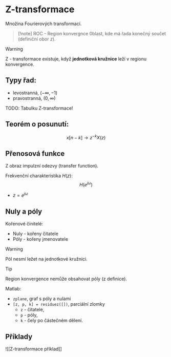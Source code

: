 
# Z-transformace
Množina Fourierových transformací. 

> [!note] ROC - Region konvergnce
>  0blast, kde má řada konečný součet (definiční obor $z$). 

> [!warning]
> Z - transformace existuje, když **jednotková kružnice** leží v regionu konvergence.

## Typy řad:
- levostranná, $(-\infty, -1)$
- pravostranná, $(0, \infty)$

TODO: Tabulku Z-transformace!

## Teorém o posunutí:
$$
x[n-k] \rightarrow z^{-k}X(z)
$$

## Přenosová funkce
Z obraz impulzní odezvy (transfer function).

Frekvenční charakteristika $H(z)$:
$$
H(e^{j\omega}) 
$$
- $z = e^{j\omega}$

## Nuly a póly
Kořenové činitelé:
- Nuly - kořeny čitatele
- Póly - kořeny jmenovatele

> [!warning]
> Pól nesmí ležet na jednotkové kružnici.

> [!tip]
> Region konvergence nemůže obsahovat póly (z definice).

Matlab: 
- `zplane`, graf s póly a nulami
- `[z, p, k] = residuez([])`, parciální zlomky
	- `z` - čitatele,
	- `p` - póly,
	- `k` - čely po částečném dělení.

## Příklady
![[Z-transformace příklad]]